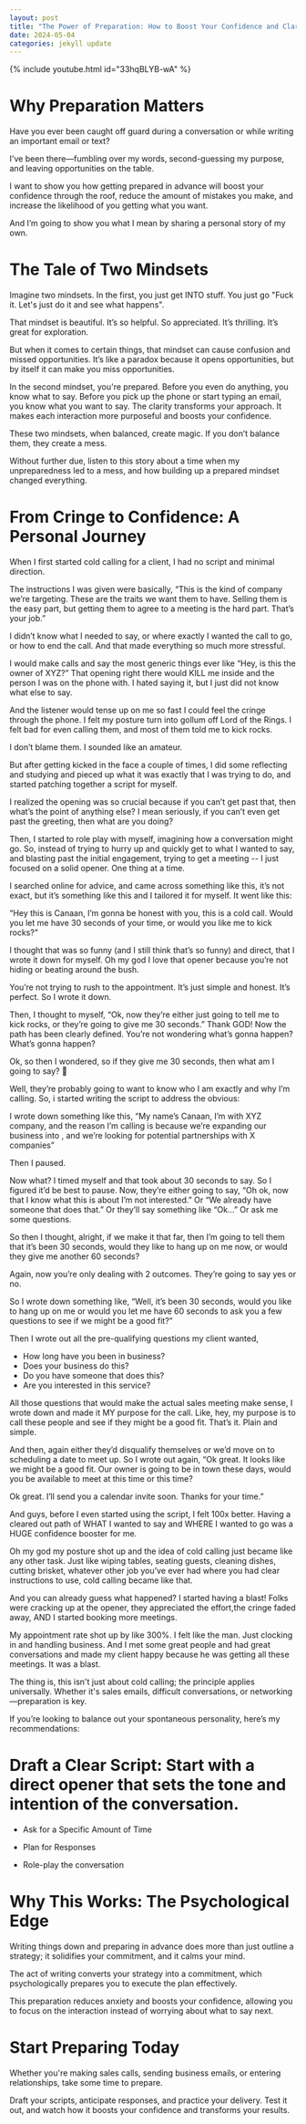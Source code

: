 ```yaml
---
layout: post
title: "The Power of Preparation: How to Boost Your Confidence and Clarity in Business Communications"
date: 2024-05-04
categories: jekyll update
---
```

{% include youtube.html id="33hqBLYB-wA" %}

# Why Preparation Matters

Have you ever been caught off guard during a conversation or while writing an important email or text? 

I've been there—fumbling over my words, second-guessing my purpose, and leaving opportunities on the table. 

I want to show you  how getting prepared in advance will boost your confidence through the roof, reduce the amount of mistakes you make, and increase the likelihood of you getting what you want. 

And I’m going to show you what I mean by sharing a personal story of my own.  

# The Tale of Two Mindsets

Imagine two mindsets. In the first, you just get INTO stuff. You just go "Fuck it. Let's just do it and see what happens". 

That mindset is beautiful. It’s so helpful. So appreciated. It’s thrilling. It’s great for exploration.

But when it comes to certain things, that mindset can cause confusion and missed opportunities. It’s like a paradox because it opens opportunities, but by itself it can make you miss opportunities.

In the second mindset, you're prepared. Before you even do anything, you know what to say. Before you pick up the phone or start typing an email, you know what you want to say. The clarity transforms your approach. It makes each interaction more purposeful and boosts your confidence. 

These two mindsets, when balanced, create magic. If you don’t balance them, they create a mess.

Without further due, listen to this story about a time when my unpreparedness led to a mess, and how building up a prepared mindset changed everything.

# From Cringe to Confidence: A Personal Journey

When I first started cold calling for a client, I had no script and minimal direction. 

The instructions I was given were basically, “This is the kind of company we’re targeting. These are the traits we want them to have. Selling them is the easy part, but getting them to agree to a meeting is the hard part. That’s  your job.”

I didn’t know what I needed to say, or where exactly I wanted the call to go,  or how to end the call. And that made everything so much more stressful.

I would make calls and say the most generic things ever like “Hey, is this the owner of XYZ?” That opening right there would KILL me inside and the person I was on the phone with. I hated saying it, but I just did not know what else to say. 

And the listener would tense up on me so fast I could feel the cringe through the phone. I felt my posture turn into gollum off Lord of the Rings. I felt bad for even calling them, and most of them told me to kick rocks. 

I don’t blame them. I sounded like an amateur. 

But after getting kicked in the face a couple of times, I did some reflecting and studying and pieced up what it was exactly that I was trying to do, and started patching together a script for myself. 

I realized the opening was so crucial because if you can’t get past that, then what’s the point of anything else? I mean seriously, if you can’t even get past the greeting, then what are you doing? 

Then, I started to role play with myself, imagining how a conversation might go. So, instead of trying to hurry up and quickly get to what I wanted to say, and blasting past the initial engagement, trying to get a meeting --  I just focused on a solid opener. One thing at a time. 

I searched online for advice, and came across something like this, it’s not exact, but it’s something like this and I tailored it for myself. It went like this: 

“Hey this is Canaan, I’m gonna be honest with you, this is a cold call. Would you let me have 30 seconds of your time, or would you like me to kick rocks?” 

I thought that was so funny (and I still think that’s so funny) and direct, that I wrote it down for myself. Oh my god I love that opener because you’re not hiding or beating around the bush. 

You’re not trying to rush to the appointment. It’s just simple and honest. It’s perfect. So I wrote it down. 

Then, I thought to myself, “Ok, now they’re either just going to tell me to kick rocks, or they’re going to give me 30 seconds.” Thank GOD! Now the path has been clearly defined. You’re not wondering what’s gonna happen? What’s gonna happen?

Ok, so then I wondered, so if they give me 30 seconds, then what am I going to say? 🤔

Well, they’re probably going to want to know who I am exactly and why I’m calling. So, i started writing the script to address the obvious: 

I wrote down something like this, “My name’s Canaan, I’m with XYZ company, and the reason I’m calling is because we’re expanding our business into <region>, and we’re looking for potential partnerships with X companies” 

Then I paused. 

Now what? I timed myself and that took about 30 seconds to say. So I figured it’d be best to pause. Now, they’re either going to say, “Oh ok, now that I know what this is about I’m not interested.” Or “We already have someone that does that.” Or they’ll say something like “Ok…” Or ask me some questions. 

So then I thought, alright, if we make it that far, then I’m going to tell them that it’s been 30 seconds, would they like to hang up on me now, or would they give me another 60 seconds? 

Again, now you’re only dealing with 2 outcomes. They’re going to say yes or no. 

So I wrote down something like, “Well, it’s been 30 seconds, would you like to hang up on me or would you let me have 60 seconds to ask you a few questions to see if we might be a good fit?”

Then I wrote out all the pre-qualifying questions my client wanted, 

- How long have you been in business? 
- Does your business do this? 
- Do you have someone that does this? 
- Are you interested in this service? 

All those questions that would make the actual sales meeting make sense, I wrote down and made it MY purpose for the call. Like, hey, my purpose is to call these people and see if they might be a good fit. That’s it. Plain and simple. 

And then, again either they’d disqualify themselves or we’d move on to scheduling a date to meet up. So I wrote out again, “Ok great. It looks like we might be a good fit. Our owner is going to be in town these days, would you be available to meet at this time or this time?

Ok great. I’ll send you a calendar invite soon. Thanks for your time.”

And guys, before I even started using the script, I felt 100x better. Having a cleared out path of WHAT I wanted to say and WHERE I wanted to go was a HUGE confidence booster for me. 

Oh my god my posture shot up and the idea of cold calling just became like any other task. Just like wiping tables, seating guests, cleaning dishes, cutting brisket, whatever other job you’ve ever had where you had clear instructions to use, cold calling became like that. 

And you can already guess what happened? I started having a blast! Folks were cracking up at the opener, they appreciated the effort,the cringe faded away, AND I started booking more meetings. 

My appointment rate shot up by like 300%. I felt like the man. Just clocking in and handling business. And I met some great people and had great conversations and made my client happy because he was getting all these meetings. It was a blast. 

The thing is, this isn't just about cold calling; the principle applies universally. Whether it's sales emails, difficult conversations, or networking—preparation is key.

If you’re looking to balance out your spontaneous personality, here’s my recommendations: 

# Draft a Clear Script: Start with a direct opener that sets the tone and intention of the conversation.

- Ask for a Specific Amount of Time

- Plan for Responses

- Role-play the conversation

# Why This Works: The Psychological Edge
Writing things down and preparing in advance does more than just outline a strategy; it solidifies your commitment, and it calms your mind. 

The act of writing converts your strategy into a commitment, which psychologically prepares you to execute the plan effectively. 

This preparation reduces anxiety and boosts your confidence, allowing you to focus on the interaction instead of worrying about what to say next.

# Start Preparing Today

Whether you're making sales calls, sending business emails, or entering relationships, take some time to prepare. 

Draft your scripts, anticipate responses, and practice your delivery. Test it out, and watch how it boosts your confidence and transforms your results. 
